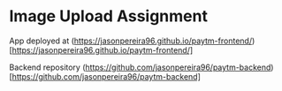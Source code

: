# Image Upload Assignment

App deployed at (https://jasonpereira96.github.io/paytm-frontend/)[https://jasonpereira96.github.io/paytm-frontend/]

Backend repository (https://github.com/jasonpereira96/paytm-backend)[https://github.com/jasonpereira96/paytm-backend]